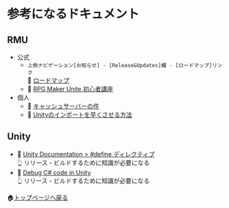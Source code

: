 # 参考になるドキュメント

## RMU

* 公式
    * `上側ナビゲーション[お知らせ] - [Release&Updates]欄 - [ロードマップ]リンク`  
    📖 [ロードマップ](https://support.rpgmakerunite.com/hc/ja/articles/17538420142617-%E3%83%AD%E3%83%BC%E3%83%89%E3%83%9E%E3%83%83%E3%83%97)
    * 📖 [RPG Maker Unite 初心者講座](https://rpgmakerunite.com/learn/)
* 個人
    * 👤 [キャッシュサーバーの件](https://twitter.com/DeathAlice1/status/1660856667125186563?s=20)
    * 👤 [Unityのインポートを早くさせる方法](https://twitter.com/DeathAlice1/status/1660858175917096960?s=20)

## Unity

* 📖 [Unity Documentation > #define ディレクティブ](https://docs.unity3d.com/ja/2021.2/Manual/PlatformDependentCompilation.html)  
    👆 リリース・ビルドするために知識が必要になる
* 📖 [Debug C# code in Unity](https://docs.unity.cn/ja/2021.3/Manual/ManagedCodeDebugging.html)  
    👆 リリース・ビルドするために知識が必要になる

🏠[トップページへ戻る](../../README.md)  
